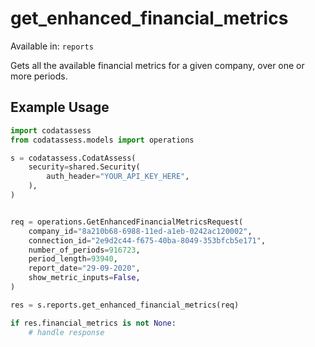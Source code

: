 # get_enhanced_financial_metrics
Available in: `reports`

Gets all the available financial metrics for a given company, over one or more periods.

## Example Usage
```python
import codatassess
from codatassess.models import operations

s = codatassess.CodatAssess(
    security=shared.Security(
        auth_header="YOUR_API_KEY_HERE",
    ),
)


req = operations.GetEnhancedFinancialMetricsRequest(
    company_id="8a210b68-6988-11ed-a1eb-0242ac120002",
    connection_id="2e9d2c44-f675-40ba-8049-353bfcb5e171",
    number_of_periods=916723,
    period_length=93940,
    report_date="29-09-2020",
    show_metric_inputs=False,
)

res = s.reports.get_enhanced_financial_metrics(req)

if res.financial_metrics is not None:
    # handle response
```